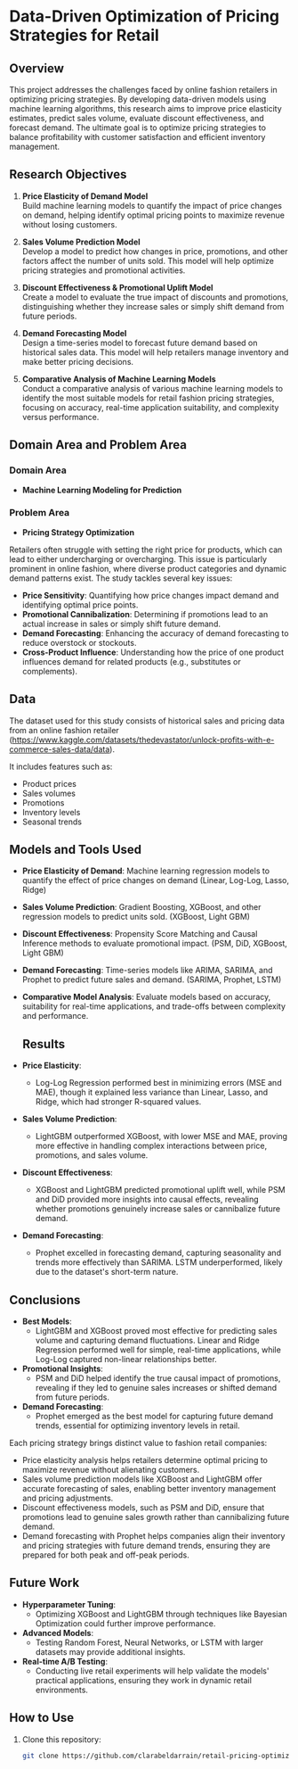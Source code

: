 # Data-Driven Optimization of Pricing Strategies for Retail

## Overview

This project addresses the challenges faced by online fashion retailers in optimizing pricing strategies. By developing data-driven models using machine learning algorithms, this research aims to improve price elasticity estimates, predict sales volume, evaluate discount effectiveness, and forecast demand. The ultimate goal is to optimize pricing strategies to balance profitability with customer satisfaction and efficient inventory management.

## Research Objectives

1. **Price Elasticity of Demand Model**  
   Build machine learning models to quantify the impact of price changes on demand, helping identify optimal pricing points to maximize revenue without losing customers.

2. **Sales Volume Prediction Model**  
   Develop a model to predict how changes in price, promotions, and other factors affect the number of units sold. This model will help optimize pricing strategies and promotional activities.

3. **Discount Effectiveness & Promotional Uplift Model**  
   Create a model to evaluate the true impact of discounts and promotions, distinguishing whether they increase sales or simply shift demand from future periods.

4. **Demand Forecasting Model**  
   Design a time-series model to forecast future demand based on historical sales data. This model will help retailers manage inventory and make better pricing decisions.

5. **Comparative Analysis of Machine Learning Models**  
   Conduct a comparative analysis of various machine learning models to identify the most suitable models for retail fashion pricing strategies, focusing on accuracy, real-time application suitability, and complexity versus performance.

## Domain Area and Problem Area

### Domain Area
- **Machine Learning Modeling for Prediction**

### Problem Area
- **Pricing Strategy Optimization**

Retailers often struggle with setting the right price for products, which can lead to either undercharging or overcharging. This issue is particularly prominent in online fashion, where diverse product categories and dynamic demand patterns exist. The study tackles several key issues:

- **Price Sensitivity**: Quantifying how price changes impact demand and identifying optimal price points.
- **Promotional Cannibalization**: Determining if promotions lead to an actual increase in sales or simply shift future demand.
- **Demand Forecasting**: Enhancing the accuracy of demand forecasting to reduce overstock or stockouts.
- **Cross-Product Influence**: Understanding how the price of one product influences demand for related products (e.g., substitutes or complements).

## Data

The dataset used for this study consists of historical sales and pricing data from an online fashion retailer (https://www.kaggle.com/datasets/thedevastator/unlock-profits-with-e-commerce-sales-data/data). 

It includes features such as:
- Product prices
- Sales volumes
- Promotions
- Inventory levels
- Seasonal trends

## Models and Tools Used

- **Price Elasticity of Demand**: Machine learning regression models to quantify the effect of price changes on demand (Linear, Log-Log, Lasso, Ridge)
- **Sales Volume Prediction**: Gradient Boosting, XGBoost, and other regression models to predict units sold. (XGBoost, Light GBM)
- **Discount Effectiveness**: Propensity Score Matching and Causal Inference methods to evaluate promotional impact. (PSM, DiD, XGBoost, Light GBM) 
- **Demand Forecasting**: Time-series models like ARIMA, SARIMA, and Prophet to predict future sales and demand. (SARIMA, Prophet, LSTM)
- **Comparative Model Analysis**: Evaluate models based on accuracy, suitability for real-time applications, and trade-offs between complexity and performance.

  ## Results

- **Price Elasticity**: 
    - Log-Log Regression performed best in minimizing errors (MSE and MAE), though it explained less variance than Linear, Lasso, and Ridge, which had stronger R-squared values. 
- **Sales Volume Prediction**: 
    - LightGBM outperformed XGBoost, with lower MSE and MAE, proving more effective in handling complex interactions between price, promotions, and sales volume. 
- **Discount Effectiveness**: 
    - XGBoost and LightGBM predicted promotional uplift well, while PSM and DiD provided more insights into causal effects, revealing whether promotions genuinely increase sales or cannibalize future demand. 
- **Demand Forecasting**: 
    - Prophet excelled in forecasting demand, capturing seasonality and trends more effectively than SARIMA. LSTM underperformed, likely due to the dataset's short-term nature. 

## Conclusions

- **Best Models**: 
    - LightGBM and XGBoost proved most effective for predicting sales volume and capturing demand fluctuations. Linear and Ridge Regression performed well for simple, real-time applications, while Log-Log captured non-linear relationships better.
- **Promotional Insights**: 
    - PSM and DiD helped identify the true causal impact of promotions, revealing if they led to genuine sales increases or shifted demand from future periods.
- **Demand Forecasting**: 
    - Prophet emerged as the best model for capturing future demand trends, essential for optimizing inventory levels in retail.

Each pricing strategy brings distinct value to fashion retail companies:
- Price elasticity analysis helps retailers determine optimal pricing to maximize revenue without alienating customers.
- Sales volume prediction models like XGBoost and LightGBM offer accurate forecasting of sales, enabling better inventory management and pricing adjustments.
- Discount effectiveness models, such as PSM and DiD, ensure that promotions lead to genuine sales growth rather than cannibalizing future demand.
- Demand forecasting with Prophet helps companies align their inventory and pricing strategies with future demand trends, ensuring they are prepared for both peak and off-peak periods.

## Future Work

- **Hyperparameter Tuning**: 
    - Optimizing XGBoost and LightGBM through techniques like Bayesian Optimization could further improve performance.
- **Advanced Models**: 
    - Testing Random Forest, Neural Networks, or LSTM with larger datasets may provide additional insights.
- **Real-time A/B Testing**: 
    - Conducting live retail experiments will help validate the models' practical applications, ensuring they work in dynamic retail environments.

## How to Use

1. Clone this repository:  
   ```bash
   git clone https://github.com/clarabeldarrain/retail-pricing-optimization.git

